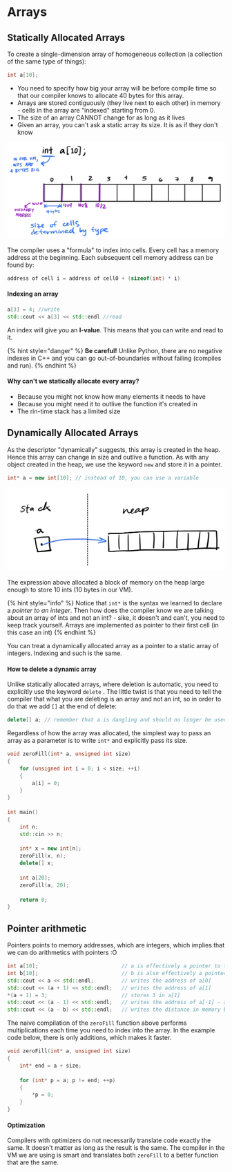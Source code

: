 # Arrays

## Statically Allocated Arrays

To create a single-dimension array of homogeneous collection \(a collection of the same type of things\):

```cpp
int a[10];
```

* You need to specify how big your array will be before compile time so that our compiler knows to allocate 40 bytes for this array. 
* Arrays are stored contiguously \(they live next to each other\) in memory - cells in the array are "indexed" starting from 0.
* The size of an array CANNOT change for as long as it lives 
* Given an array, you can't ask a static array its size. It is as if they don't know

![](../.gitbook/assets/image%20%289%29.png)

The compiler uses a "formula" to index into cells. Every cell has a memory address at the beginning. Each subsequent cell memory address can be found by: 

```cpp
address of cell i = address of cell0 + (sizeof(int) * i)
```

#### Indexing an array

```cpp
a[3] = 4; //write
std::cout << a[3] << std::endl //read
```

An index will give you an **l-value**. This means that you can write and read to it.

{% hint style="danger" %}
**Be careful!** Unlike Python, there are no negative indexes in C++ and you can go out-of-boundaries without failing \(compiles and run\). 
{% endhint %}

#### Why can't we statically allocate every array?

* Because you might not know how many elements it needs to have 
* Because you might need it to outlive the function it's created in
* The rin-time stack has a limited size

## Dynamically Allocated Arrays 

As the descriptor "dynamically" suggests, this array is created in the heap. Hence this array can change in size and outlive a function. As with any object created in the heap, we use the keyword `new` and store it in a pointer. 

```cpp
int* a = new int[10]; // instead of 10, you can use a variable
```

![](../.gitbook/assets/image%20%288%29.png)

The expression above allocated a block of memory on the heap large enough to store 10 ints \(10 bytes in our VM\). 

{% hint style="info" %}
Notice that `int*` is the syntax we learned to declare a _pointer to an integer_. Then how does the compiler know we are talking about an array of ints and not an int? - sike, it doesn't and can't, you need to keep track yourself. Arrays are implemented as pointer to their first cell \(in this case an int\)
{% endhint %}

You can treat a dynamically allocated array as a pointer to a static array of integers. Indexing and such is the same.

#### How to delete a dynamic array

Unlike statically allocated arrays, where deletion is automatic, you need to explicitly use the keyword `delete` . The little twist is that you need to tell the compiler that what you are deleting is an array and not an int, so in order to do that we add `[]` at the end of delete:

```cpp
delete[] a; // remember that a is dangling and should no longer be used
```

Regardless of how the array was allocated, the simplest way to pass an array as a parameter is to write `int*` and explicitly pass its size.

```cpp
void zeroFill(int* a, unsigned int size)
{
    for (unsigned int i = 0; i < size; ++i)
    {
        a[i] = 0;
    }
}

int main()
{
    int n;
    std::cin >> n;
    
    int* x = new int[n];
    zeroFill(x, n);
    delete[] x;
    
    int a[20];
    zeroFill(a, 20);
    
    return 0;
}
```

## Pointer arithmetic

Pointers points to memory addresses, which are integers, which implies that we can do arithmetics with pointers :O

```cpp
int a[10];                           // a is effectively a pointer to the first element of the array
int b[10];                           // b is also effectively a pointer
std::cout << a << std::endl;         // writes the address of a[0]
std::cout << (a + 1) << std::endl;   // writes the address of a[1]
*(a + 1) = 3;                        // stores 3 in a[1]
std::cout << (a - 1) << std::endl;   // writes the address of a[-1] - although illegal
std::cout << (a - b) << std::endl;   // writes the distance in memory between a[0] and b[0] (divided by the size of an int)
```

The naive compilation of the `zeroFill` function above performs multiplications each time you need to index into the array. In the example code below, there is only additions, which makes it faster.

```cpp
void zeroFill(int* a, unsigned int size)
{
    int* end = a + size;

    for (int* p = a; p != end; ++p)
    {
        *p = 0;
    }
}
```

#### Optimization 

Compilers with optimizers do not necessarily translate code exactly the same. It doesn't matter as long as the result is the same. The compiler in the VM we are using is smart and translates both `zeroFill` to a better function that are the same.

